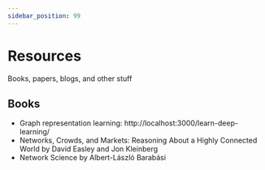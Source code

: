 ```yaml
---
sidebar_position: 99
---
```


# Resources

Books, papers, blogs, and other stuff

## Books

- Graph representation learning: http://localhost:3000/learn-deep-learning/
- Networks, Crowds, and Markets: Reasoning About a Highly Connected World by David Easley and Jon Kleinberg
- Network Science by Albert-László Barabási 